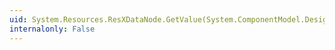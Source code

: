 ```yaml
---
uid: System.Resources.ResXDataNode.GetValue(System.ComponentModel.Design.ITypeResolutionService)
internalonly: False
---
```


